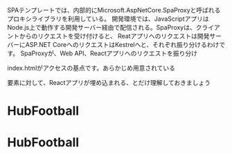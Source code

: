 SPAテンプレートでは、内部的にMicrosoft.AspNetCore.SpaProxyと呼ばれるプロキシライブラリを利用している。
開発環境では、JavaScriptアプリはNode.js上で動作する開発サーバー経由で配信される。SpaProxyは、クライアントからのリクエストを受け付けると、
Reatアプリへのリクエストは開発サーバーにASP.NET CoreへのリクエストはKestrelへと、それぞれ振り分けるわけです。
SpaProxyが、Web API、Reactアプリへのリクエストを振り分け

index.htmlがアクセスの基点です。あらかじめ用意されている<div id="root">要素に対して、Reactアプリが埋め込まれる、とだけ理解しておきましょう

# HubFootball
# HubFootball
